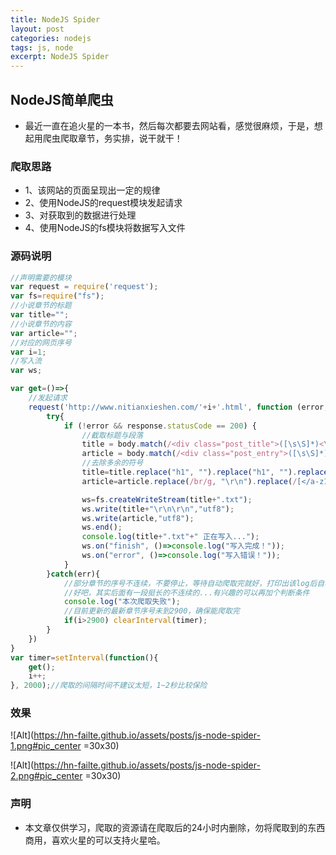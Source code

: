 ```yaml
---
title: NodeJS Spider
layout: post
categories: nodejs
tags: js, node
excerpt: NodeJS Spider
---
```

## NodeJS简单爬虫

* 最近一直在追火星的一本书，然后每次都要去网站看，感觉很麻烦，于是，想起用爬虫爬取章节，务实排，说干就干！

### 爬取思路

* 1、该网站的页面呈现出一定的规律
* 2、使用NodeJS的request模块发起请求
* 3、对获取到的数据进行处理
* 4、使用NodeJS的fs模块将数据写入文件

### 源码说明

````javascript
//声明需要的模块
var request = require('request');
var fs=require("fs");
//小说章节的标题
var title="";
//小说章节的内容
var article="";
//对应的网页序号
var i=1;
//写入流
var ws;

var get=()=>{
	//发起请求
	request('http://www.nitianxieshen.com/'+i+'.html', function (error, response, body) {
		try{
			if (!error && response.statusCode == 200) {
				//截取标题与段落
			    title = body.match(/<div class="post_title">([\s\S]*)<\/h1>/i)[0].split("</div>")[0];
			    article = body.match(/<div class="post_entry">([\s\S]*)<\/div>/i)[0].split("</div>")[0];
			    //去除多余的符号
			    title=title.replace("h1", "").replace("h1", "").replace(/[</a-z_"=>\r\n ]/g, "");
			    article=article.replace(/br/g, "\r\n").replace(/[</a-z1=_".:&;>]/g, "");

			    ws=fs.createWriteStream(title+".txt");
				ws.write(title+"\r\n\r\n","utf8");
				ws.write(article,"utf8");
				ws.end();
				console.log(title+".txt"+" 正在写入...");
				ws.on("finish", ()=>console.log("写入完成！"));
				ws.on("error", ()=>console.log("写入错误！"));
			}
		}catch(err){
			//部分章节的序号不连续，不要停止，等待自动爬取完就好，打印出该log后自动无视掉
			//好吧，其实后面有一段挺长的不连续的...有兴趣的可以再加个判断条件
			console.log("本次爬取失败");
			//目前更新的最新章节序号未到2900，确保能爬取完
			if(i>2900) clearInterval(timer);
		}
	})
}
var timer=setInterval(function(){
	get();
	i++;
}, 2000);//爬取的间隔时间不建议太短，1~2秒比较保险
````

### 效果

![Alt](https://hn-failte.github.io/assets/posts/js-node-spider-1.png#pic_center =30x30)

![Alt](https://hn-failte.github.io/assets/posts/js-node-spider-2.png#pic_center =30x30)

### 声明

* 本文章仅供学习，爬取的资源请在爬取后的24小时内删除，勿将爬取到的东西商用，喜欢火星的可以支持火星哈。